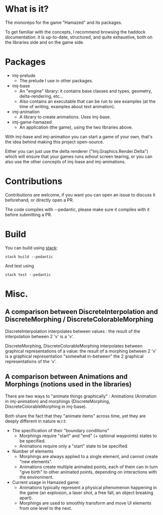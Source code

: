 # What is it?

The monorepo for the game "Hamazed" and its packages.

To get familiar with the concepts, I recommend browsing the haddock documentation:
it is up-to-date, structured, and quite exhaustive, both on the libraries side
and on the game side.

# Packages

- imj-prelude
  - The prelude I use in other packages.
- imj-base
  - An "engine" library: it contains base classes and types, geometry, delta-rendering, etc...
  - Also contains an executable that can be run to see examples (at the time of writing,
    examples about text animation).
- imj-animation
  - A library to create animations. Uses imj-base.
- imj-game-hamazed
  - An application (the game), using the two libraries above.

With imj-base and imj-animation you can start a game of your own,
that's the idea behind making this project open-source.

Either you can just use the delta renderer ("Imj.Graphics.Render.Delta") which will
ensure that your games runs wihout screen tearing, or you can also
use the other concepts of imj-base and imj-animations.

# Contributions

Contributions are welcome, if you want you can open an issue to discuss it beforehand,
or directly open a PR.

The code compiles with --pedantic, please make sure it compiles with it before
submitting a PR.

# Build

You can build using [stack](https://docs.haskellstack.org):

`stack build --pedantic`

And test using

`stack test --pedantic`

# Misc.

## A comparison between DiscreteInterpolation and DiscreteMorphing / DiscreteColorableMorphing

DiscreteInterpolation interpolates between values :
the result of the interpolation between 2 'v' is a 'v'.

DiscreteMorphing, DiscreteColorableMorphing interpolates between graphical representations of a value:
the result of a morphing between 2 'v' is a graphical representation
"somewhat in-between" the 2 graphical representations of the 'v'.

## A comparison between Animations and Morphings (notions used in the libraries)

There are two ways to "animate things graphically" : Animations (Animation in imj-animation)
and morphings (DiscreteMorphing, DiscreteColorableMorphing in imj-base).

Both share the fact that they "animate items" across time, yet they are deeply different in
nature w.r.t:
- The specification of their "boundary conditions"
  - Morphings require "start" and "end" (+ optional waypoints) states to be specified.
  - Animations require only a "start" state to be specified.
- Number of elements
  - Morphings are always applied to a single element, and cannot create "new elements".
  - Animations create multiple animated points, each of them can in turn "give birth" to
  other animated points, depending on interactions with the environment.
- Current usage in Hamazed game:
  - Animations typically represent a physical phenomenon happening in the game
  (an explosion, a laser shot, a free fall, an object breaking apart).
  - Morphings are used to smoothly transform and move UI elements from one level to the next.
